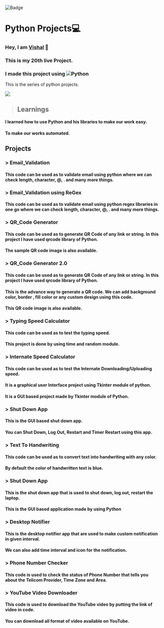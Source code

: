 ![Badge](https://img.shields.io/badge/Project--20-Python--Projects-blue)
# Python Projects💻
### Hey, I am [**Vishal**](https://www.linkedin.com/in/vishal-kumar-62146b230/) 🙂 
### This is  my 20th live Project.
### I made this project using ![Python](https://img.shields.io/badge/Python%20-SQL)

This is the series of python projects.

![](./screenshot/undraw_programmer_re_owql.svg)

 >## Learnings

  #### I learned how to use Python and his libraries to make our work easy.

 #### To make our works automated.


## Projects

  ### > Email_Validation
  #### This code can be used as to validate email using python where we can check length, character, @, . and many more things.


  ### > Email_Validation using ReGex
  #### This code can be used as to validate email using python regex libraries in one go where we can check length, character, @, . and many more things.
  
  
  ### > QR_Code Generator
  #### This code can be used as to generate QR Code of any link or string. In this project I have used qrcode library of Python.
  #### The sample QR code image is also available.
  
  
  ### > QR_Code Generator 2.0
  #### This code can be used as to generate QR Code of any link or string. In this project I have used qrcode library of Python.
  #### This is the advance way to generate a QR code. We can add background color, border , fill color or any custom design using this code.
  #### This QR code image is also available.
  
  
  ### > Typing Speed Calculator
  #### This code can be used as to test the typing speed.
  #### This project is done by using time and random module.
  
  
  ### > Internate Speed Calculator
  #### This code can be used as to test the Internate Downloading/Uploading speed.
  #### It is a graphical user Interface project using Tkinter module of python.
  #### It is a GUI based project made by Tkinter module of Python.
  
  
  ### > Shut Down App
  #### This is the GUI based shut down app.
  #### You can Shut Down, Log Out, Restart and Timer Restart using this app.


  ### > Text To Handwriting
  #### This code can be used as to convert text into handwriting with any color.
  #### By default the color of handwritten text is blue.


  ### > Shut Down App
  #### This is the shut down app that is used to shut down, log out, restart the laptop.
  #### This is the GUI based application made by using Python


  ### > Desktop Notifier
  #### This is the desktop notifier app that are used to make custom notification in given interval.
  #### We can also add time interval and icon for the notification.


  ### > Phone Number Checker
  #### This code is used to check the status of Phone Number that tells you about the Telicom Provider, Time Zone and Area.


  ### > YouTube Video Downloader
  #### This code is used to download the YouTube video by putting the link of video in code.
  #### You can download all format of video available on YouTube.




